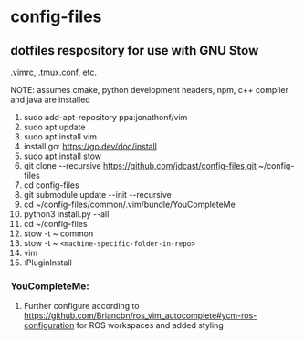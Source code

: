 # config-files
## dotfiles respository for use with GNU Stow
.vimrc, .tmux.conf, etc.

NOTE: assumes cmake, python development headers, npm, c++ compiler and java are installed

1. sudo add-apt-repository ppa:jonathonf/vim
2. sudo apt update
3. sudo apt install vim 
4. install go: https://go.dev/doc/install
5. sudo apt install stow
6. git clone --recursive https://github.com/jdcast/config-files.git ~/config-files
7. cd config-files
8. git submodule update --init --recursive
9. cd ~/config-files/common/.vim/bundle/YouCompleteMe
10. python3 install.py --all 
11. cd ~/config-files  
12. stow -t ~ common
13. stow -t ~ `<machine-specific-folder-in-repo>`
14. vim
15. :PluginInstall 

### YouCompleteMe:
1. Further configure according to https://github.com/Briancbn/ros_vim_autocomplete#ycm-ros-configuration for ROS workspaces and added styling
